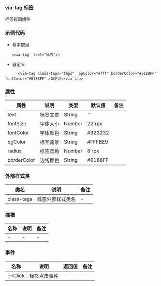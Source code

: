### via-tag  标签
   标签视图组件


### 示例代码
* 基本使用
```
   <via-tag  text="标签"/>
```
* 自定义
```
      <via-tag class-tags="tags"  bgColor="#fff" borderColor="#0188FF" fontColor="#0188FF" >自定义</via-tag>
```
 
 


### 属性
| 属性 | 说明 | 类型 | 默认值 | 备注 |
| --- | --- | --- | --- | --- |
| text | 标签文案 | String | `''` |  |
| fontSize | 字体大小 | Number | 22 rpx | |
| fontColor | 字体颜色 | String | #323232 | |
| bgColor | 标签背景 | String | #FFFBE9  | |
| radius | 标签圆角 | Number | 8 rpx  |  |
| borderColor | 边线颜色  | String | #0188FF | | |

 

### 外部样式类
| 类名 | 说明 | 备注 | 
| --- | --- | --- |
| class-tags | 标签外部样式类名 | -  |
 



### 插槽
| 名称 | 说明 | 备注 |
| --- | --- |--- |
| - | - | -  |


### 事件
| 名称 | 说明 | 返回值 | 备注 |
| --- | --- | --- | --- |
| onClick| 标签点击事件 | - | -   |


